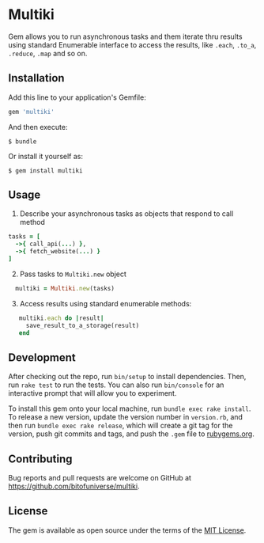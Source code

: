 # Multiki

Gem allows you to run asynchronous tasks and them iterate thru results using standard Enumerable interface
to access the results, like `.each`, `.to_a`, `.reduce`, `.map` and so on.

## Installation

Add this line to your application's Gemfile:

```ruby
gem 'multiki'
```

And then execute:

    $ bundle

Or install it yourself as:

    $ gem install multiki

## Usage

1. Describe your asynchronous tasks as objects that respond to call method

```ruby
tasks = [
  ->{ call_api(...) },
  ->{ fetch_website(...) }
]
```

2. Pass tasks to `Multiki.new` object

```ruby
  multiki = Multiki.new(tasks)
```

3. Access results using standard enumerable methods:

```ruby
   multiki.each do |result|
     save_result_to_a_storage(result)
   end
```

## Development

After checking out the repo, run `bin/setup` to install dependencies. Then, run `rake test` to run the tests. You can also run `bin/console` for an interactive prompt that will allow you to experiment.

To install this gem onto your local machine, run `bundle exec rake install`. To release a new version, update the version number in `version.rb`, and then run `bundle exec rake release`, which will create a git tag for the version, push git commits and tags, and push the `.gem` file to [rubygems.org](https://rubygems.org).

## Contributing

Bug reports and pull requests are welcome on GitHub at https://github.com/bitofuniverse/multiki.

## License

The gem is available as open source under the terms of the [MIT License](https://opensource.org/licenses/MIT).
